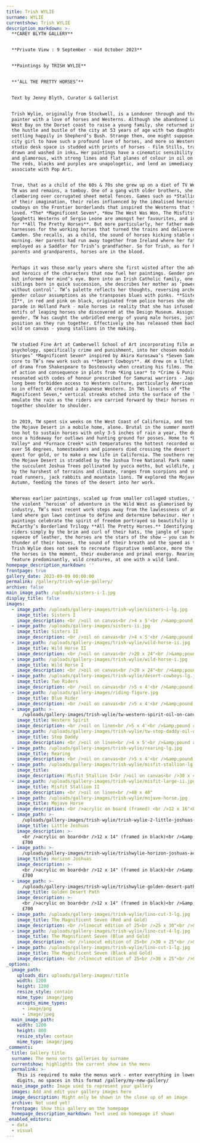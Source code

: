 ```yaml
---
title: Trish WYLIE
surname: WYLIE
currentshow: Trish WYLIE
description_markdown: >-
  **CAREY BLYTH GALLERY**


  **Private View : 9 September - mid October 2023**


  **Paintings by TRISH WYLIE**


  **‘ALL THE PRETTY HORSES’**


  Text by Jenny Blyth, Curator & Gallerist


  Trish Wylie, originally from Stockwell, is a Londoner through and through, a
  painter with a love of horses and Westerns. Although she abandoned London for
  West Bay on the Dorset coast to raise a young family, she returned in 2010 to
  the hustle and bustle of the city at 53 years of age with two daughters,
  settling happily in Shepherd’s Bush. Strange then, one might suppose, for a
  city girl to have such a profound love of horses, and more so Westerns. Her
  studio desk space is studded with prints of horses - Film Stills, traced,
  drawn and washed in inks… Her paintings have a cinematic sensibility – cool
  and glamorous, with strong lines and flat planes of colour in oil on canvas.
  The reds, blacks and purples are unapologetic, and lend an immediacy we
  associate with Pop Art.


  True, that as a child of the 60s & 70s she grew up on a diet of TV Westerns.
  TW was and remains, a tomboy. One of a gang with older brothers, she recalls
  clambering over corrugated sheet metal fences. Games such as *Stallions* were
  of their imagination, their roles influenced by the idealised heroics of
  cowboys on the Frontier borderlands that inspired the Westerns that they
  loved. *The* *Magnificent Seven*, *How The West Was Won, The Misfits* and
  Spaghetti Westerns of Sergio Leone are amongst her favourites, and inspiration
  for **All The Pretty Horses**. But more particularly, her father made
  harnesses for the working horses that turned the trains and delivered goods at
  Camden. She recalls, as a child, the sound of horses kicking stable doors of a
  morning. Her parents had run away together from Ireland where her father was
  employed as a Saddler for Trish’s grandfather. So for Trish, as for her
  parents and grandparents, horses are in the blood.


  Perhaps it was those early years where she first wisted after the adventure
  and heroics of the characters that now fuel her paintings. Gender precluded
  but informed her mind’s eye. Born into an Irish Catholic family, one of ten
  siblings born in quick succession, she describes her mother as ‘powerless,
  without control’. TW’s palette reflects her thoughts, reversing archetypal
  gender colour assumptions as she transposes blues with pinks. **Sisters I &
  II**, in red and pink on black, originated from police horses she observed on
  parade in Holland Park - male horses in reality that she has infused with
  motifs of leaping horses she discovered at the Design Museum. Assigning female
  gender, TW has caught the unbridled energy of young male horses, jostling for
  position as they run together. Effectively she has released them back to the
  wild on canvas - young stallions in the making.


  TW studied Fine Art at Camberwell School of Art incorporating film and
  psychology, specifically crime and punishment, into her chosen modules. John
  Sturges’ *Magnificent Seven* inspired by Akira Kurosawa’s *Seven Samurai* is
  core to TW’s new work such as **Desert Cowboys**. AK drew on a lifetime study
  of drama from Shakespeare to Dosteovsky when creating his films. The severity
  of action and consequence in plots from *King Lear* to *Crime & Punishment*
  resonated with codes of honour prescribed for Samurai warriors - Japan had
  long been forbidden access to Western culture, particularly American Westerns,
  so in effect AK created a Japanese Western. In TWs linocuts of *The
  Magnificent Seven,* vertical streaks etched into the surface of the linoleum
  emulate the rain as the riders are carried forward by their horses running
  together shoulder to shoulder.


  In 2019, TW spent six weeks on the West Coast of California, and ten days in
  the Mojave Desert in a mobile home, alone. Brutal in the summer months, and
  too hot to sustain horses with only 3-5 inches of rain a year, the desert was
  once a hideaway for outlaws and hunting ground for posses. Home to *Death
  Valley* and *Furnace Creek* with temperatures the hottest recorded on Earth at
  over 56 degrees, homesteaders and pioneers died crossing the desert in their
  quest for gold, or to make a new life in California. The southern region of
  the Mojave Desert is straddled by the Joshua Tree National Park named after
  the succulent Joshua Trees pollinated by yucca moths, but wildlife, prescribed
  by the harshest of terrains and climate, ranges from scorpions and snakes to
  road runners, jack rabbits and mountain lions. TW explored the Mojave in the
  Autumn, feeding the tones of the desert into her work.


  Whereas earlier paintings, scaled up from smaller collaged studies, featured
  the violent ‘heroism’ of adventure in the Wild West as glamorised by the film
  industry, TW’s most recent work steps away from the lawlessness of an untamed
  land where gun laws continue to define and determine behaviour. Her new
  paintings celebrate the spirit of freedom portrayed so beautifully in Cormac
  McCarthy’s Borderland Trilogy **All The Pretty Horses.** Identifying the
  riders simply by the brim and curl of their hats, the jangle of spurs and the
  squeeze of leather, the horses are the stars of the show – you can hear the
  thunder of their hooves, the sound of their breath and the speed as they run.
  Trish Wylie does not seek to recreate figurative semblance, more the spirit of
  the horses in the moment, their exuberance and primal energy. Rearing horses
  feature predominantly, wild creatures, at one with a wild land.
homepage_description_markdown: ''
frontpage: true
gallery_date: 2023-09-09 00:00:00
permalink: /gallery/trish-wylie-gallery/
archive: false
main_image_path: /uploads/sisters-i-1.jpg
display_title: false
images:
  - image_path: /uploads/gallery-images/trish-wylie/sisters-i-lg.jpg
    image_title: Sisters I
    image_description: <br />oil on canvas<br />4 x 5'<br />&amp;pound £6500
  - image_path: /uploads/gallery-images/sisters-ii.jpg
    image_title: Sisters II
    image_description: <br />oil on canvas<br />4 x 5'<br />&amp;pound £6500
  - image_path: /uploads/gallery-images/trish-wylie/wild-horse-ii.jpg
    image_title: Wild Horse II
    image_description: <br />oil on canvas<br />20 x 24"<br />&amp;pound £1750
  - image_path: /uploads/gallery-images/trish-wylie/wild-horse-i.jpg
    image_title: Wild Horse I
    image_description: <br />oil on canvas<br />20 x 24"<br />&amp;pound £1750
  - image_path: /uploads/gallery-images/trish-wylie/desert-cowboys-lg.jpg
    image_title: Two Riders
    image_description: <br />oil on canvas<br />5 x 4'<br />&amp;pound £5500
  - image_path: /uploads/gallery-images/riding-figure.jpg
    image_title: Blue Rider
    image_description: <br />oil on canvas<br />5 x 4'<br />&amp;pound £5500
  - image_path: >-
      /uploads/gallery-images/trish-wylie/tw-western-spirit-oil-on-canvas-5-x-4.jpg
    image_title: Western Spirit
    image_description: <br />oil on linen<br />5 x 4'<br />&amp;pound £5500
  - image_path: /uploads/gallery-images/trish-wylie/tw-stop-daddy-oil-on-canvas-5-x-4.jpg
    image_title: Stop Daddy
    image_description: <br />oil on linen<br />4 x 5'<br />&amp;pound £5500
  - image_path: /uploads/gallery-images/trish-wylie/rearing-lg.jpg
    image_title: Rearing
    image_description: <br />oil on canvas<br />5 x 4'<br />&amp;pound £6000
  - image_path: /uploads/gallery-images/trish-wylie/misfit-stallion-lg.jpg
    image_title:
    image_description: Misfit Stallion I<br />oil on canvas<br />30 x 40"
  - image_path: /uploads/gallery-images/trish-wylie/misfit-large-ii.jpg
    image_title: Misfit Stallion II
    image_description: <br />oil on linen<br />40 x 40"
  - image_path: /uploads/gallery-images/trish-wylie/mojave-horse.jpg
    image_title: Mojave Horse
    image_description: <br />acrylic on board (framed) <br />12 x 16"<br />&amp;pound £750
  - image_path: >-
      /uploads/gallery-images/trish-wylie/trish-wylie-2-little-joshuas-acrylic-on-board-in-black-wooden-frame-12-x-14.jpg
    image_title: Little Joshuas
    image_description: >-
      <br />acrylic on board<br />12 x 14" (framed in black)<br />&amp;pound
      £700
  - image_path: >-
      /uploads/gallery-images/trish-wylie/trishwylie-horizon-joshuas-acrylic-on-board-in-black-wooden-frame-14-x-12.jpg
    image_title: Horizon Joshuas
    image_description: >-
      <br />acrylic on board<br />12 x 14" (framed in black)<br />&amp;pound
      £700
  - image_path: >-
      /uploads/gallery-images/trish-wylie/trishwylie-golden-desert-path-acrylic-on-board-in-black-wooden-frame-12-x-14.jpg
    image_title: Golden Desert Path
    image_description: >-
      <br />acrylic on board<br />12 x 14" (framed in black)<br />&amp;pound
      £700
  - image_path: /uploads/gallery-images/trish-wylie/lino-cut-3-lg.jpg
    image_title: The Magnificent Seven (Red and Gold)
    image_description: <br />linocut edition of 25<br />25 x 30"<br />&amp;pound £875
  - image_path: /uploads/gallery-images/trish-wylie/lino-cut-4-lg.jpg
    image_title: The Magnificent Seven (Blue and Gold)
    image_description: <br />linocut edition of 25<br />30 x 25"<br />&amp;pound £875
  - image_path: /uploads/gallery-images/trish-wylie/lino-cut-1-lg.jpg
    image_title: The Magnificent Seven (Black and Gold)
    image_description: <br />linocut edition of 25<br />30 x 25"<br />&amp;pound £875
_options:
  image_path:
    uploads_dir: uploads/gallery-images/:title
    width: 1200
    height: 1200
    resize_style: contain
    mime_type: image/jpeg
    accepts_mime_types:
      - image/png
      - image/jpeg
  main_image_path:
    width: 1200
    height: 800
    resize_style: contain
    mime_type: image/jpeg
_comments:
  title: Gallery title
  surname: The menu sorts galleries by surname
  currentshow: highlights the current show in the menu
  permalink: >-
    This is required to make the menus work - enter everything in lower case, no
    digits, no spaces in this format /gallery/my-new-gallery/
  main_image_path: Image used to represent your gallery
  images: Add and edit your gallery images here
  image_description: Might only be shown in the close up of an image
  archive: Not used yet!
  frontpage: Show this gallery on the homepage
  homepage_description_markdown: Text used on homepage if shown
_enabled_editors:
  - data
  - visual
---
```

